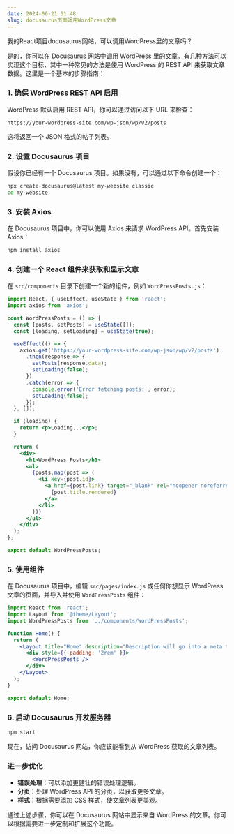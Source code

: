 ```yaml
---
date: 2024-06-21 01:48
slug: docusaurus页面调用WordPress文章
---
```


我的React项目docusaurus网站，可以调用WordPress里的文章吗？

是的，你可以在 Docusaurus 网站中调用 WordPress 里的文章。有几种方法可以实现这个目标，其中一种常见的方法是使用 WordPress 的 REST API 来获取文章数据。这里是一个基本的步骤指南：

<!-- truncate -->

### 1. 确保 WordPress REST API 启用

WordPress 默认启用 REST API，你可以通过访问以下 URL 来检查：

```
https://your-wordpress-site.com/wp-json/wp/v2/posts
```

这将返回一个 JSON 格式的帖子列表。

### 2. 设置 Docusaurus 项目

假设你已经有一个 Docusaurus 项目。如果没有，可以通过以下命令创建一个：

```bash
npx create-docusaurus@latest my-website classic
cd my-website
```

### 3. 安装 Axios

在 Docusaurus 项目中，你可以使用 Axios 来请求 WordPress API。首先安装 Axios：

```bash
npm install axios
```

### 4. 创建一个 React 组件来获取和显示文章

在 `src/components` 目录下创建一个新的组件，例如 `WordPressPosts.js`：

```jsx
import React, { useEffect, useState } from 'react';
import axios from 'axios';

const WordPressPosts = () => {
  const [posts, setPosts] = useState([]);
  const [loading, setLoading] = useState(true);

  useEffect(() => {
    axios.get('https://your-wordpress-site.com/wp-json/wp/v2/posts')
      .then(response => {
        setPosts(response.data);
        setLoading(false);
      })
      .catch(error => {
        console.error('Error fetching posts:', error);
        setLoading(false);
      });
  }, []);

  if (loading) {
    return <p>Loading...</p>;
  }

  return (
    <div>
      <h1>WordPress Posts</h1>
      <ul>
        {posts.map(post => (
          <li key={post.id}>
            <a href={post.link} target="_blank" rel="noopener noreferrer">
              {post.title.rendered}
            </a>
          </li>
        ))}
      </ul>
    </div>
  );
};

export default WordPressPosts;
```

### 5. 使用组件

在 Docusaurus 项目中，编辑 `src/pages/index.js` 或任何你想显示 WordPress 文章的页面，并导入并使用 `WordPressPosts` 组件：

```jsx
import React from 'react';
import Layout from '@theme/Layout';
import WordPressPosts from '../components/WordPressPosts';

function Home() {
  return (
    <Layout title="Home" description="Description will go into a meta tag in <head />">
      <div style={{ padding: '2rem' }}>
        <WordPressPosts />
      </div>
    </Layout>
  );
}

export default Home;
```

### 6. 启动 Docusaurus 开发服务器

```bash
npm start
```

现在，访问 Docusaurus 网站，你应该能看到从 WordPress 获取的文章列表。

### 进一步优化

- **错误处理**：可以添加更健壮的错误处理逻辑。
- **分页**：处理 WordPress API 的分页，以获取更多文章。
- **样式**：根据需要添加 CSS 样式，使文章列表更美观。

通过上述步骤，你可以在 Docusaurus 网站中显示来自 WordPress 的文章。你可以根据需要进一步定制和扩展这个功能。
